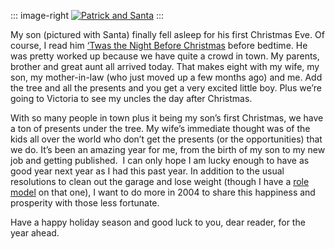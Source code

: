 ::: image-right
[![Patrick and Santa](http://image.devhawk.net/blog-content/20031224-2132-twas-the-night-before-christmas/PatrickWithSanta_thumb.JPG)](http://image.devhawk.net/blog-content/20031224-2132-twas-the-night-before-christmas/PatrickWithSanta.JPG)
:::

My son (pictured with Santa) finally fell asleep for his first Christmas
Eve. Of course, I read him [‘Twas the Night Before
Christmas](http://www.night.net/christmas/twas-the-night.html) before
bedtime. He was pretty worked up because we have quite a crowd in town.
My parents, brother and great aunt all arrived today. That makes eight
with my wife, my son, my mother-in-law (who just moved up a few months
ago) and me. Add the tree and all the presents and you get a very
excited little boy. Plus we’re going to Victoria to see my uncles the
day after Christmas.

With so many people in town plus it being my son’s first Christmas, we
have a ton of presents under the tree. My wife’s immediate thought was
of the kids all over the world who don’t get the presents (or the
opportunities) that we do. It’s been an amazing year for me, from the
birth of my son to my new job and getting published.  I can only hope I
am lucky enough to have as good year next year as I had this past year.
In addition to the usual resolutions to clean out the garage and lose
weight (though I have a [role
model](http://technovangelist.com/blogs/default.aspx?date=12/05/03) on
that one), I want to do more in 2004 to share this happiness and
prosperity with those less fortunate.

Have a happy holiday season and good luck to you, dear reader, for the
year ahead.
